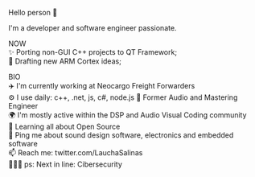 Hello person 👋  
  
I'm a developer and software engineer passionate.  

NOW  
✨ Porting non-GUI C++ projects to QT Framework;  
📝 Drafting new ARM Cortex ideas;  

BIO  
✈️ I'm currently working at Neocargo Freight Forwarders  
⚙️ I use daily: c++, .net, js, c#, node.js 
🎵 Former Audio and Mastering Engineer  
🌍 I'm mostly active within the DSP and Audio Visual Coding community  
🌱 Learning all about Open Source  
💬 Ping me about sound design software, electronics and embedded software  
📫 Reach me: twitter.com/LauchaSalinas  
👨🏻‍💻 ps: Next in line: Cibersecurity  
